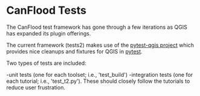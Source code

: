 # CanFlood Tests
The CanFlood test framework has gone through a few iterations as QGIS has expanded its plugin offerings. 

The current framework (tests2) makes use of the [pytest-qgis project](https://github.com/GispoCoding/pytest-qgis) which provides nice cleanups and fixtures for QGIS in [pytest](https://docs.pytest.org/en/7.1.x/).

Two types of tests are included:

-unit tests (one for each toolset; i.e., 'test_build')
-integration tests (one for each tutorial; i.e., 'test_t2.py'). These should closely follow the tutorials to reduce user frustration. 